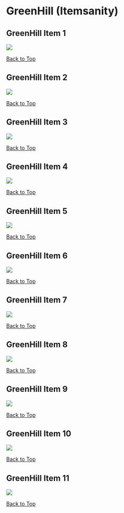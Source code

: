 # GreenHill (Itemsanity)

## GreenHill Item 1
![](./GreenHill/item-1-1.png)

[Back to Top](#)

## GreenHill Item 2
![](./GreenHill/item-2-1.png)

[Back to Top](#)

## GreenHill Item 3
![](./GreenHill/item-3-1.png)

[Back to Top](#)

## GreenHill Item 4
![](./GreenHill/item-4-1.png)

[Back to Top](#)

## GreenHill Item 5
![](./GreenHill/item-5-1.png)

[Back to Top](#)

## GreenHill Item 6
![](./GreenHill/item-6-1.png)

[Back to Top](#)

## GreenHill Item 7
![](./GreenHill/item-7-1.png)

[Back to Top](#)

## GreenHill Item 8
![](./GreenHill/item-8-1.png)

[Back to Top](#)

## GreenHill Item 9
![](./GreenHill/item-9-1.png)

[Back to Top](#)

## GreenHill Item 10
![](./GreenHill/item-10-1.png)

[Back to Top](#)

## GreenHill Item 11
![](./GreenHill/item-11-1.png)

[Back to Top](#)

